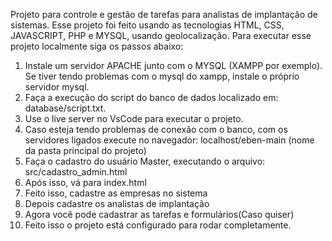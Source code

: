 Projeto para controle e gestão de tarefas para analistas de implantação de sistemas. 
Esse projeto foi feito usando as tecnologias HTML, CSS, JAVASCRIPT, PHP e MYSQL, usando geolocalização.
Para executar esse projeto localmente siga os passos abaixo:
1) Instale um servidor APACHE junto com o MYSQL (XAMPP por exemplo). Se tiver tendo problemas com o mysql do xampp, instale o próprio servidor mysql.
2) Faça a execução do script do banco de dados localizado em: database/script.txt.
3) Use o live server no VsCode para executar o projeto.
4) Caso esteja tendo problemas de conexão com o banco, com os servidores ligados execute no navegador: localhost/eben-main (nome da pasta principal do projeto)
5) Faça o cadastro do usuário Master, executando o arquivo: src/cadastro_admin.html
6) Após isso, vá para index.html
7) Feito isso, cadastre as empresas no sistema
8) Depois cadastre os analistas de implantação
9) Agora você pode cadastrar as tarefas e formulários(Caso quiser)
10) Feito isso o projeto está configurado para rodar completamente.
